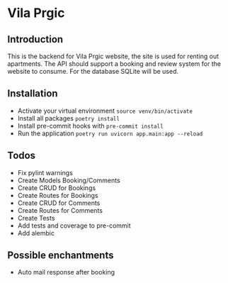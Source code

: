 # Vila Prgic

## Introduction

This is the backend for Vila Prgic website, the site is used for renting out apartments.
The API should support a booking and review system for the website to consume.
For the database SQLite will be used.

## Installation

- Activate your virtual environment `source venv/bin/activate`
- Install all packages `poetry install`
- Install pre-commit hooks with `pre-commit install`
- Run the application `poetry run uvicorn app.main:app --reload`

## Todos

- Fix pylint warnings
- Create Models Booking/Comments
- Create CRUD for Bookings
- Create Routes for Bookings
- Create CRUD for Comments
- Create Routes for Comments
- Create Tests
- Add tests and coverage to pre-commit
- Add alembic

## Possible enchantments

- Auto mail response after booking
